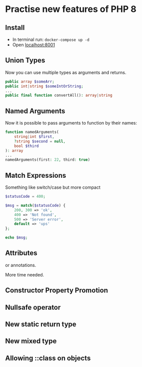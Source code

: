 # Practise new features of PHP 8

## Install
* In terminal run: ``docker-compose up -d``
* Open [localhost:8001](http://localhost:8001)
## Union Types
Now you can use multiple types as arguments and returns.
```php
public array $someArr;
public int|string $someIntOrString;
...
public final function convertAll(): array|string
```

## Named Arguments
Now it is possible to pass arguments to function by their names:
```php
function namedArguments(
    string|int $first,
    ?string $second = null,
    bool $third
): array
...
namedArguments(first: 22, third: true)
```

## Match Expressions
Something like switch/case but more compact
```php
$statusCode = 400;

$msg = match($statusCode) {
    200, 300 => 'ok',
    400 => 'Not found',
    500 => 'Server error',
    default => 'ups'
};

echo $msg;
```

## Attributes
or annotations. 

More time needed.

## Constructor Property Promotion

## Nullsafe operator

## New static return type

## New mixed type

## Allowing ::class on objects